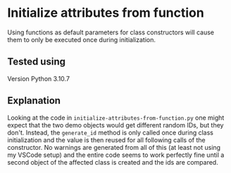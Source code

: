 # Initialize attributes from function
Using functions as default parameters for class constructors will cause them to only be executed once during initialization.

## Tested using
Version Python 3.10.7

## Explanation
Looking at the code in `initialize-attributes-from-function.py` one might expect that the two demo objects would get different random IDs, but they don't.
Instead, the `generate_id` method is only called once during class initialization and the value is then reused for all following calls of the constructor.
No warnings are generated from all of this (at least not using my VSCode setup) and the entire code seems to work perfectly fine until a second object of the affected class is created and the ids are compared.
